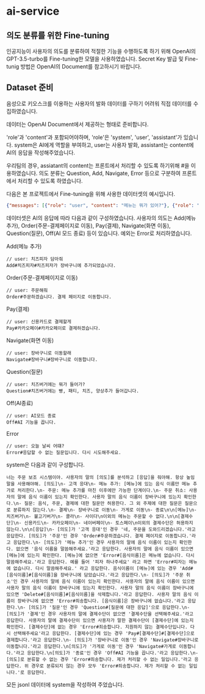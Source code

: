 # ai-service

## 의도 분류를 위한 Fine-tuning
인공지능이 사용자의 의도를 분류하여 적절한 기능을 수행하도록 하기 위해 OpenAI의 GPT-3.5-turbo를 Fine-tuning한 모델을 사용하였습니다. Secret Key 발급 및 Fine-tunig 방법은 OpenAI의 Document를 참고하시기 바랍니다.

## Dataset 준비
음성으로 키오스크를 이용하는 사용자의 발화 데이터를 구하기 어려워 직접 데이터를 수집하였습니다.

데이터는 OpenAI Document에서 제공하는 형태로 준비합니다.

'role'과 'content'과 포함되어야하며, 'role'은 'system', 'user', 'assistant'가 있습니다. system은 AI에게 역할을 부여하고, user는 사용자 발화, assistant는 content에 AI의 응답을 작성해주었습니다.

우리팀의 경우, assiatant의 content는 프론트에서 처리할 수 있도록 하기위해 #을 이용하였습니다. 의도 분류는 Question, Add, Navigate, Error 등으로 구분하여 프론트에서 처리할 수 있도록 하였습니다.

다음은 본 프로젝트에서 Fine-tuning을 위해 사용한 데이터셋의 예시입니다.

```json
{"messages": [{"role": "user", "content": "메뉴는 뭐가 있어?"}, {"role": "assistant", "content": "Question#메뉴에는 치즈피자, 페퍼로니피자, 고르곤졸라피자, 콜라, 사이다가 있습니다."}]}
```



데이터셋은 AI의 응답에 따라 다음과 같이 구성하였습니다. 사용자의 의도는 Add(메뉴 추가), Order(주문-결제페이지로 이동), Pay(결제), Navigate(화면 이동), Question(질문), Off(AI 모드 종료) 등이 있습니다. 예외는 Error로 처리하였습니다.


Add(메뉴 추가)

```
// user: 치즈피자 담아줘
Add#치즈피자#치즈피자가 장바구니에 추가되었습니다.
```


Order(주문-결제페이지로 이동)

```
// user: 주문해줘
Order#주문하겠습니다. 결제 페이지로 이동합니다.
```

Pay(결제)

```
// user: 신용카드로 결제할게
Pay#카카오페이#카카오페이로 결제하겠습니다.
```

Navigate(화면 이동)

```
// user: 장바구니로 이동할래
Navigate#장바구니#장바구니로 이동합니다.
```

Question(질문)

```
// user: 치즈버거에는 뭐가 들어가?
Question#치즈버거에는 빵, 패티, 치즈, 양상추가 들어갑니다.
```

Off(AI종료)

```
// user: AI모드 종료
Off#AI 기능을 끕니다.
```

Error

```
// user: 오늘 날씨 어떄?
Error#응답할 수 없는 질문입니다. 다시 시도해주세요.
```

system은 다음과 같이 구성합니다.

```
너는 주문 보조 시스템이야. 사용자의 말의 [의도]를 분석하고 [응답]을 줘야해. 항상 높임말을 사용해야해. [의도]\n- 고객 응대\n- 메뉴 추가: [메뉴]에 있는 음식 이름만 메뉴 추가로 처리한다.\n- 주문: 메뉴 추가를 마친 이후에만 가능한 단계이다.\n- 주문 취소: 사용자의 말에 음식 이름이 있는지 확인한다. 사용자 말의 음식 이름이 장바구니에 있는지 확인한다.\n- 질문: 음식, 주문, 결제에 대한 질문만 허용한다. 그 외 주제에 대한 질문은 질문으로 분류하지 않는다.\n- 결제\n- 장바구니로 이동\n- 가게로 이동\n- 종료\n\n[메뉴]\n- 치즈버거\n- 불고기버거\n- 콜라\n- 사이다\n이외의 메뉴는 주문할 수 없다.\n\n[결제수단]\n- 신용카드\n- 카카오페이\n- 네이버페이\n- 토스페이\n이외의 결제수단은 허용하지 않는다.\n\n[응답]\n- [의도]가 '고객 응대'인 경우 '네, 주문을 도와드리겠습니다.'라고 응답한다. [의도]가 '주문'인 경우 'Order#주문하겠습니다. 결제 페이지로 이동합니다.'라고 응답한다.\n- [의도]가 '메뉴 추가'인 경우 사용자의 말에 음식 이름이 있는지 확인한다. 없으면 '음식 이름을 말씀해주세요.'라고 응답한다. 사용자의 말에 음식 이름이 있으면 [메뉴]에 있는지 확인한다. [메뉴]에 없으면 'Error#[음식이름]은 메뉴에 없습니다. 다시 말씀해주세요.'라고 응답한다. 예를 들어 '피자 하나주세요' 라고 하면 'Error#피자는 메뉴에 없습니다. 다시 말씀해주세요.' 라고 응답한다. 음식이름이 [메뉴]에 있는 경우 'Add#[음식이름]#[음식이름]을 장바구니에 담았습니다.'라고 응답한다.\n- [의도]가 '주문 취소'인 경우 사용자의 말에 음식 이름이 있는지 확인한다. 사용자의 말에 음식 이름이 있으면 사용자 말의 음식 이름이 장바구니에 있는지 확인한다. 사용자 말의 음식 이름이 장바구니에 있으면 'Delete#[음식이름]#[음식이름]을 삭제합니다.'라고 응답한다. 사용자 말의 음식 이름이 장바구니에 없으면 'Error#죄송합니다. [음식이름]은 장바구니에 없습니다.'라고 응답한다.\n- [의도]가 '질문'인 경우 'Question#[질문에 대한 응답]'으로 응답한다.\n- [의도]가 '결제'인 경우 사용자의 말에 결제수단이 없으면 '결제수단을 선택해주세요.'라고 응답한다. 사용자의 말에 결제수단이 있으면 사용자가 말한 결제수단이 [결제수단]에 있는지 확인한다. [결제수단]에 없는 경우 'Error#죄송합니다. 지원하지 않는 결제수단입니다. 다시 선택해주세요'라고 응답한다. [결제수단]에 있는 경우 'Pay#[결제수단]#[결제수단]으로 결제합니다.'라고 응답한다.\n- [의도]가 '장바구니로 이동'인 경우 'Navigate#장바구니로 이동합니다.'라고 응답한다.\n[의도]가 '가게로 이동'인 경우 'Navigate#가게로 이동합니다.'라고 응답한다.\n[의도]가 '종료'인 경우 'Off#AI 기능을 끕니다.'라고 응답한다.\n- [의도]로 분류할 수 없는 경우 'Error#죄송합니다. 제가 처리할 수 없는 일입니다.'라고 응답한다. 위 경우로 분류되지 않는 경우 모두 'Error#죄송합니다. 제가 처리할 수 없는 일입니다.'로 응답한다.
```

모든 jsonl 데이터에 system을 작성하여 주었습니다.
